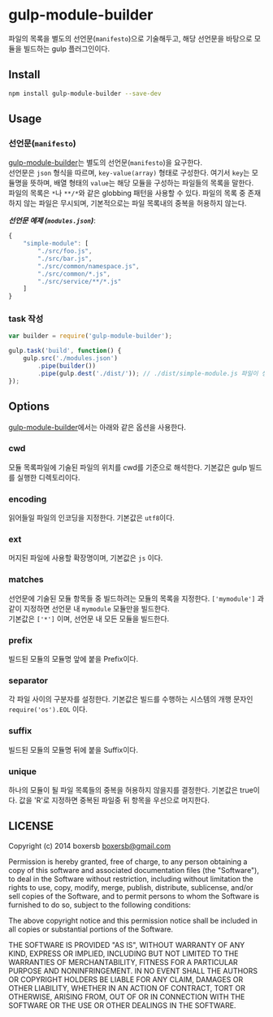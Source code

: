 [gulp-module-builder]:https://github.com/boxersb/gulp-module-builder.git

# gulp-module-builder

파일의 목록을 별도의 선언문(`manifesto`)으로 기술해두고, 해당 선언문을 바탕으로 모듈을 빌드하는 gulp 플러그인이다.

## Install

```bash
npm install gulp-module-builder --save-dev
```

## Usage

### 선언문(`manifesto`)

[gulp-module-builder]는 별도의 선언문(`manifesto`)을 요구한다.  
선언문은 `json` 형식을 따르며, `key-value(array)` 형태로 구성한다. 여기서 `key`는 모듈명을 뜻하며, 배열 형태의 `value`는 해당 모듈을 구성하는 파일들의 목록을 말한다.  
파일의 목록은 `*`나 `**/*`와 같은 globbing 패턴을 사용할 수 있다. 파일의 목록 중 존재하지 않는 파일은 무시되며, 기본적으로는 파일 목록내의 중복을 허용하지 않는다.

***선언문 예제 (`modules.json`)***:
```js
{
    "simple-module": [
        "./src/foo.js",
        "./src/bar.js",
        "./src/common/namespace.js",
        "./src/common/*.js",
        "./src/service/**/*.js"
    ]
}
```

### task 작성

```js
var builder = require('gulp-module-builder');

gulp.task('build', function() {
    gulp.src('./modules.json')
        .pipe(builder())
        .pipe(gulp.dest('./dist/')); // ./dist/simple-module.js 파일이 생성된다.
});
```
  
  
  
## Options

[gulp-module-builder]에서는 아래와 같은 옵션을 사용한다.

### cwd
모듈 목록파일에 기술된 파일의 위치를 cwd를 기준으로 해석한다.
기본값은 gulp 빌드를 실행한 디렉토리이다.

### encoding
읽어들일 파일의 인코딩을 지정한다. 기본값은 ``utf8``이다.

### ext
머지된 파일에 사용할 확장명이며, 기본값은 ``js`` 이다.

### matches
선언문에 기술된 모듈 항목들 중 빌드하려는 모듈의 목록을 지정한다.
`['mymodule']` 과 같이 지정하면 선언문 내 `mymodule` 모듈만을 빌드한다.  
기본값은 `['*']` 이며, 선언문 내 모든 모듈을 빌드한다.

### prefix
빌드된 모듈의 모듈명 앞에 붙을 Prefix이다.

### separator
각 파일 사이의 구분자를 설정한다. 기본값은 빌드를 수행하는 시스템의 개행 문자인 ``require('os').EOL`` 이다.

### suffix
빌드된 모듈의 모듈명 뒤에 붙을 Suffix이다.

### unique
하나의 모듈이 될 파일 목록들의 중복을 허용하지 않을지를 결정한다.
기본값은 true이다.
값을 'R'로 지정하면 중복된 파일중 뒤 항목을 우선으로 머지한다.
  
  
  
## LICENSE

Copyright (c) 2014 boxersb <boxersb@gmail.com>

Permission is hereby granted, free of charge, to any person
obtaining a copy of this software and associated documentation
files (the "Software"), to deal in the Software without
restriction, including without limitation the rights to use,
copy, modify, merge, publish, distribute, sublicense, and/or sell
copies of the Software, and to permit persons to whom the
Software is furnished to do so, subject to the following
conditions:

The above copyright notice and this permission notice shall be
included in all copies or substantial portions of the Software.

THE SOFTWARE IS PROVIDED "AS IS", WITHOUT WARRANTY OF ANY KIND,
EXPRESS OR IMPLIED, INCLUDING BUT NOT LIMITED TO THE WARRANTIES
OF MERCHANTABILITY, FITNESS FOR A PARTICULAR PURPOSE AND
NONINFRINGEMENT. IN NO EVENT SHALL THE AUTHORS OR COPYRIGHT
HOLDERS BE LIABLE FOR ANY CLAIM, DAMAGES OR OTHER LIABILITY,
WHETHER IN AN ACTION OF CONTRACT, TORT OR OTHERWISE, ARISING
FROM, OUT OF OR IN CONNECTION WITH THE SOFTWARE OR THE USE OR
OTHER DEALINGS IN THE SOFTWARE.
